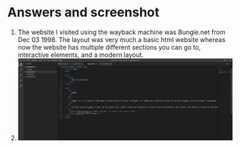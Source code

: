 # Answers and screenshot

1. The website I visited using the wayback machine was Bungie.net from Dec 03 1998. The layout was very much a basic html website whereas now the website has multiple different sections you can go to, interactive elements, and a modern layout.
2. ![images](./images/screenshot.PNG)